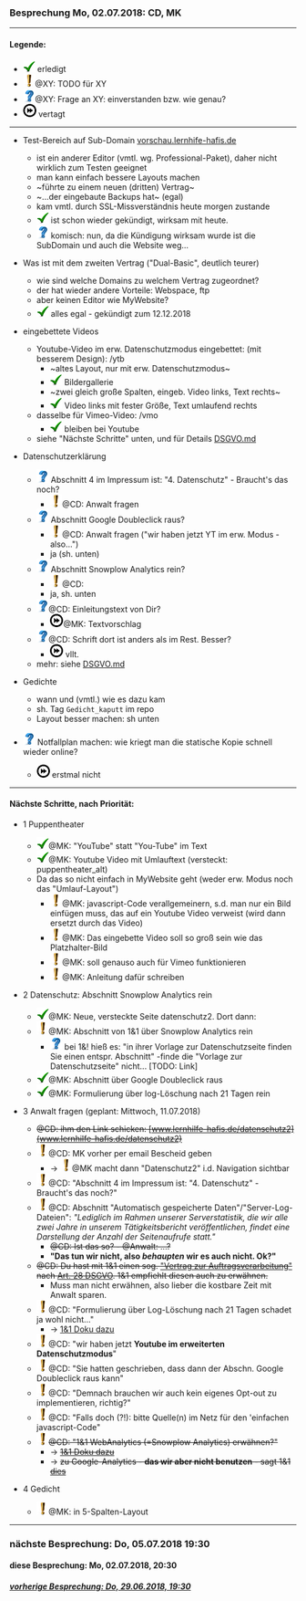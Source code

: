 ### Besprechung Mo, 02.07.2018: CD, MK ###
---
#### Legende: ####

  * ![check](i/check.png) erledigt
  * ![todo](i/exclamation.png)@XY: TODO für XY
  * ![?](i/question.png)@XY: Frage an XY: einverstanden bzw. wie genau?
  * ![later](i/fastforward.png) vertagt

---

- Test-Bereich auf Sub-Domain [vorschau.lernhife-hafis.de](http://vorschau.lernhilfe-hafis.de)
  * ist ein anderer Editor (vmtl. wg. Professional-Paket), daher nicht wirklich zum Testen geeignet
  * man kann einfach bessere Layouts machen
  * ~führte zu einem neuen (dritten) Vertrag~
  * ~...der eingebaute Backups hat~ (egal)
  * kam vmtl. durch SSL-Missverständnis heute morgen zustande
  * ![check](i/check.png) ist schon wieder gekündigt, wirksam mit heute.
  * ![?](i/question.png) komisch: nun, da die Kündigung wirksam wurde ist die SubDomain und auch die Website weg...
  >

- Was ist mit dem zweiten Vertrag ("Dual-Basic", deutlich teurer)
  * wie sind welche Domains zu welchem Vertrag zugeordnet?
  * der hat wieder andere Vorteile: Webspace, ftp
  * aber keinen Editor wie MyWebsite?
  * ![check](i/check.png) alles egal - gekündigt zum 12.12.2018
  >

- eingebettete Videos
  * Youtube-Video im erw. Datenschutzmodus eingebettet: (mit besserem Design): /ytb
    - ~altes Layout, nur mit erw. Datenschutzmodus~
    - ![check](/i/check.png) Bildergallerie
    - ~zwei gleich große Spalten, eingeb. Video links, Text rechts~
    - ![check](/i/check.png) Video links mit fester Größe, Text umlaufend rechts
  * dasselbe für Vimeo-Video: /vmo
    - ![check](/i/check.png) bleiben bei Youtube
  * siehe "Nächste Schritte" unten, und für Details [DSGVO.md](DSGVO.md)
  >

- Datenschutzerklärung
  * ![?](i/question.png) Abschnitt 4 im Impressum ist: "4. Datenschutz" - Braucht's das noch?
    - ![todo](i/exclamation.png)@CD: Anwalt fragen
  * ![?](i/question.png) Abschnitt Google Doubleclick raus?
    - ![todo](i/exclamation.png)@CD: Anwalt fragen ("wir haben jetzt YT im erw. Modus - also...")
    - ja (sh. unten)
  * ![?](i/question.png) Abschnitt Snowplow Analytics rein?
    - ![todo](i/exclamation.png)@CD: 
    - ja, sh. unten
  * ![?](i/question.png)@CD: Einleitungstext von Dir?
    - ![later](i/fastforward.png)@MK: Textvorschlag
  * ![?](i/question.png)@CD: Schrift dort ist anders als im Rest. Besser?
    - ![later](i/fastforward.png) vllt.
  * mehr: siehe [DSGVO.md](DSGVO.md)
  >

- Gedichte
  * wann und (vmtl.) wie es dazu kam
  * sh. Tag `Gedicht_kaputt` im repo
  * Layout besser machen: sh unten
  >
  
- ![?](i/question.png) Notfallplan machen: wie kriegt man die 
    statische Kopie schnell wieder online?
    * ![later](i/fastforward.png) erstmal nicht
  >


---

#### Nächste Schritte, nach Priorität: ####

- 1 Puppentheater
  * ![check](i/check.png)@MK: "YouTube" statt "You-Tube" im Text
  * ![check](i/check.png)@MK: Youtube Video mit Umlauftext (versteckt: puppentheater_alt)
  * Da das so nicht einfach in MyWebsite geht (weder erw. Modus noch das "Umlauf-Layout")
    - ![todo](i/exclamation.png)@MK: javascript-Code verallgemeinern, s.d. man nur ein Bild einfügen muss, das auf ein Youtube Video verweist (wird dann ersetzt durch das Video)
    - ![todo](i/exclamation.png)@MK: Das eingebette Video soll so groß sein wie das Platzhalter-Bild
    - ![todo](i/exclamation.png)@MK: soll genauso auch für Vimeo funktionieren
    - ![todo](i/exclamation.png)@MK: Anleitung dafür schreiben
  >

- 2 Datenschutz: Abschnitt Snowplow Analytics rein
    * ![check](i/check.png)@MK: Neue, versteckte Seite datenschutz2. Dort dann:
    * ![todo](i/exclamation.png)@MK: Abschnitt von 1&1 über Snowplow Analytics rein
      - ![?](i/question.png) bei 1&! hieß es: "in ihrer Vorlage zur Datenschutzseite finden Sie einen entspr. Abschnitt" -finde die "Vorlage zur Datenschutzseite" nicht... [TODO: Link]
    * ![check](i/check.png)@MK: Abschnitt über Google Doubleclick raus
    * ![check](i/check.png)@MK: Formulierung über log-Löschung nach 21 Tagen rein
  >

- 3 Anwalt fragen (geplant: Mittwoch, 11.07.2018)
    * <strike>@CD: ihm den Link schicken: [www.lernhilfe-hafis.de/datenschutz2](www.lernhilfe-hafis.de/datenschutz2)</strike>
    * ![todo](i/exclamation.png)@CD: MK vorher per email Bescheid geben
      - -> ![todo](i/exclamation.png)@MK macht dann "Datenschutz2" i.d. Navigation sichtbar
    * ![todo](i/exclamation.png)@CD: "Abschnitt 4 im Impressum ist: "4. Datenschutz" - Braucht's das noch?"
    * ![todo](i/exclamation.png)@CD: Abschnitt "Automatisch gespeicherte Daten"/"Server-Log-Dateien": *"Lediglich im Rahmen unserer Serverstatistik, die wir alle zwei Jahre in unserem Tätigkeitsbericht veröffentlichen, findet eine Darstellung der Anzahl der Seitenaufrufe statt."*
      - <strike>@CD: Ist das so? - @Anwalt: ...?</strike>
      - **"Das tun wir nicht, also *behaupten* wir es auch nicht. Ok?"**
    * <strike>@CD: Du hast mit 1&1 einen sog. ["Vertrag zur Auftragsverarbeitung"](https://hosting.1und1.de/hilfe/datenschutz/allgemeineinformationen/auftragsverarbeitung/?utm_campaign=1788&utm_content=direct&utm_medium=landinghub&utm_source=helpcenter&utm_term=1849) nach [Art. 28 DSGVO](https://dsgvo-gesetz.de/art-28-dsgvo/). 1&1 empfiehlt diesen auch zu erwähnen.</strike>
      - Muss man nicht erwähnen, also lieber die kostbare Zeit mit Anwalt sparen.
    * ![todo](i/exclamation.png)@CD: "Formulierung über Log-Löschung nach 21 Tagen schadet ja wohl nicht..."
      - -> [1&1 Doku dazu](https://hosting.1und1.de/hilfe/datenschutz/datenverarbeitung-von-webseitenbesuchern-ihres-11-produktes/11-webhosting/?utm_campaign=1788&utm_content=direct&utm_medium=landinghub&utm_source=helpcenter&utm_term=2176)
    * ![todo](i/exclamation.png)@CD: "wir haben jetzt **Youtube im erweiterten Datenschutzmodus**"
    * ![todo](i/exclamation.png)@CD: "Sie hatten geschrieben, dass dann der Abschn. Google Doubleclick raus kann"
    * ![todo](i/exclamation.png)@CD: "Demnach brauchen wir auch kein eigenes Opt-out zu implementieren, richtig?"
    * ![todo](i/exclamation.png)@CD: "Falls doch (?!): bitte Quelle(n) im Netz für den 'einfachen javascript-Code"
    * ![todo](i/exclamation.png)<strike>@CD: "1&1 WebAnalytics (=Snowplow Analytics) erwähnen?"</strike>
      - -> <strike>[1&1 Doku dazu](https://hosting.1und1.de/hilfe/datenschutz/datenverarbeitung-von-webseitenbesuchern-ihres-11-produktes/11-webanalytics/?utm_campaign=2176&utm_content=direct&utm_medium=default&utm_source=helpcenter&utm_term=2103)</strike>
      - -> <strike>zu Google-Analytics - **das wir aber nicht benutzen** - sagt 1&1 [dies](https://hosting.1und1.de/hilfe/datenschutz/allgemeineinformationen/checkliste/?utm_term=1845&utm_campaign=1795&utm_medium=knowledge#c10013)</strike>

- 4 Gedicht
    * ![todo](i/exclamation.png)@MK: in 5-Spalten-Layout

___
  
### nächste Besprechung: Do, 05.07.2018 19:30 ###
#### diese Besprechung: Mo, 02.07.2018, 20:30 ####
##### [vorherige Besprechung: Do, 29.06.2018, 19:30](Besprechung_2018-06-29.md) #####

